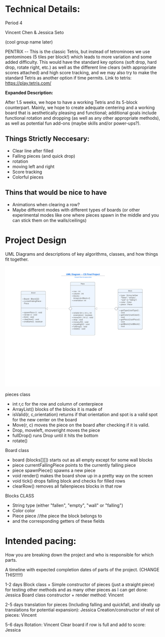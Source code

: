 
# Technical Details:
Period 4

Vincent Chen & Jessica Seto

(cool group name later)

PENTRiX -- This is the classic Tetris, but instead of tetrominoes we use pentominoes (5 tiles per block!) which leads to more variation and some added difficulty. This would have the standard key options (soft drop, hard drop, rotate right, etc.) as well as the different line clears (with appropriate scores attached) and high score tracking, and we may also try to make the standard Tetris as another option if time permits. Link to tetris: https://play.tetris.com/

**Expanded Description:**

After 1.5 weeks, we hope to have a working Tetris and its 5-block counterpart. Mainly, we hope to create adequate centering and a working board that is aesthetically pleasing and functional; additional goals include functional rotation and dropping (as well as any other appropriate methods), as well as potential fun add-ons (maybe skills and/or power-ups?).

## Things Strictly Neccesary:
- Clear line after filled
- Falling pieces (and quick drop)
- rotation
- moving left and right
- Score tracking
- Colorful pieces

## Thins that would be nice to have
- Animations when clearing a row?
- Maybe different modes with different types of boards (or other experimental modes like one where pieces spawn in the middle and you can stick them on the walls/ceilings)

# Project Design

UML Diagrams and descriptions of key algorithms, classes, and how things fit together.

![UML DIAGRAM](UML.png?raw=true "UML diagrams, containing all relevant classes and their variables." ) 

pieces class
- int r,c for the row and column of centerpiece
- ArrayList<Block>() blocks of the blocks it is made of
- isValid(r, c,orientation) returns if that orientation and spot is a valid spot for the new center on the board
- Move(r, c) moves the piece on  the board after checking if it is valid.
- Drop, moveleft, moveright moves the piece
- fullDrop() runs Drop until it hits the bottom
- rotate()


Board class
- board (blocks[][]) starts out as all empty except for some wall blocks
- piece currentFallingPiece points to the currently falling piece
- piece spawnPiece() spawns a new piece
- void render() makes the board show up in a pretty way on the screen
- void tick() drops falling block and checks for filled rows
- clearRow() removes all fallenpieces blocks in that row

Blocks CLASS
- String type (either "fallen", "empty", "wall" or "falling")
- Color color
- Piece piece //the piece the block belongs to
- and the corresponding getters of these fields

# Intended pacing:

How you are breaking down the project and who is responsible for which parts.

A timeline with expected completion dates of parts of the project. (CHANGE THIS!!!!!)

1-2 days
Block class + Simple constructor of pieces (just a straight piece) for testing other methods and as many other pieces as I can get done: Jessica
Board class constructor + render method: Vincent

2-5 days
translation for pieces (Including falling and quickfall, and ideally up translations for potential expansion): Jessica
Creation/constructor of rest of pieces: Vincent

5-6 days
Rotation: Vincent
Clear board if row is full and add to score: Jessica
